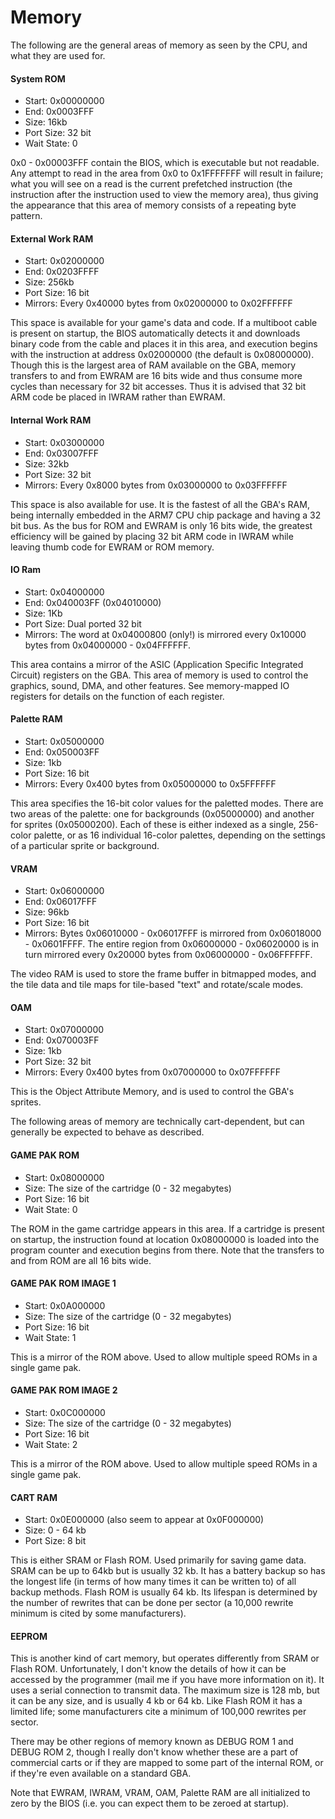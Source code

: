 # Memory

The following are the general areas of memory as seen by the CPU, and what they are used for.

#### System ROM

- Start: 0x00000000
- End:  0x0003FFF
- Size: 16kb 
- Port Size: 32 bit
- Wait State: 0

0x0 - 0x00003FFF contain the BIOS, which is executable but not readable. Any attempt to read in the area from 0x0 to 0x1FFFFFFF will result in failure; what you will see on a read is the current prefetched instruction (the instruction after the instruction used to view the memory area), thus giving the appearance that this area of memory consists of a repeating byte pattern.


#### External Work RAM

- Start: 0x02000000
- End:   0x0203FFFF
- Size:  256kb
- Port Size: 16 bit
- Mirrors:  Every 0x40000 bytes from 0x02000000 to 0x02FFFFFF

This space is available for your game's data and code. If a multiboot cable is present on startup, the BIOS automatically detects it and downloads binary code from the cable and places it in this area, and execution begins with the instruction at address 0x02000000 (the default is 0x08000000). Though this is the largest area of RAM available on the GBA, memory transfers to and from EWRAM are 16 bits wide and thus consume more cycles than necessary for 32 bit accesses. Thus it is advised that 32 bit ARM code be placed in IWRAM rather than EWRAM.


#### Internal Work RAM

- Start: 0x03000000
- End:   0x03007FFF
- Size:  32kb
- Port Size: 32 bit
- Mirrors:  Every 0x8000 bytes from 0x03000000 to 0x03FFFFFF

This space is also available for use. It is the fastest of all the GBA's RAM, being internally embedded in the ARM7 CPU chip package and having a 32 bit bus. As the bus for ROM and EWRAM is only 16 bits wide, the greatest efficiency will be gained by placing 32 bit ARM code in IWRAM while leaving thumb code for EWRAM or ROM memory.


#### IO Ram

- Start: 0x04000000
- End:   0x040003FF (0x04010000)
- Size:  1Kb
- Port Size:  Dual ported 32 bit
- Mirrors:  The word at 0x04000800 (only!) is mirrored every 0x10000 bytes
          from 0x04000000 - 0x04FFFFFF.

This area contains a mirror of the ASIC (Application Specific Integrated Circuit) registers on the GBA. This area of memory is used to control the graphics, sound, DMA, and other features. See memory-mapped IO registers for details on the function of each register.


#### Palette RAM

- Start: 0x05000000
- End:   0x050003FF
- Size:  1kb
- Port Size:  16 bit
- Mirrors: Every 0x400 bytes from 0x05000000 to 0x5FFFFFF

This area specifies the 16-bit color values for the paletted modes. There are two areas of the palette: one for backgrounds (0x05000000) and another for sprites (0x05000200). Each of these is either indexed as a single, 256-color palette, or as 16 individual 16-color palettes, depending on the settings of a particular sprite or background.


#### VRAM

- Start: 0x06000000
- End:   0x06017FFF
- Size:  96kb
- Port Size: 16 bit
- Mirrors: Bytes 0x06010000 - 0x06017FFF is mirrored from 0x06018000 - 0x0601FFFF.
         The entire region from 0x06000000 - 0x06020000 is in turn mirrored every
         0x20000 bytes from 0x06000000 - 0x06FFFFFF.

The video RAM is used to store the frame buffer in bitmapped modes, and the tile data and tile maps for tile-based "text" and rotate/scale modes.


#### OAM

- Start: 0x07000000
- End:   0x070003FF
- Size:  1kb
- Port Size: 32 bit
- Mirrors: Every 0x400 bytes from 0x07000000 to 0x07FFFFFF

This is the Object Attribute Memory, and is used to control the GBA's sprites.


The following areas of memory are technically cart-dependent, but can generally be expected to behave as described.


#### GAME PAK ROM

- Start: 0x08000000
- Size:  The size of the cartridge (0 - 32 megabytes) 
- Port Size: 16 bit
- Wait State: 0

The ROM in the game cartridge appears in this area. If a cartridge is present on startup, the instruction found at location 0x08000000 is loaded into the program counter and execution begins from there. Note that the transfers to and from ROM are all 16 bits wide.


#### GAME PAK ROM IMAGE 1

- Start: 0x0A000000
- Size:  The size of the cartridge (0 - 32 megabytes)
- Port Size:  16 bit
- Wait State: 1

This is a mirror of the ROM above. Used to allow multiple speed ROMs in a single game pak.


#### GAME PAK ROM IMAGE 2

- Start: 0x0C000000
- Size:  The size of the cartridge (0 - 32 megabytes)
- Port Size: 16 bit
- Wait State: 2

This is a mirror of the ROM above. Used to allow multiple speed ROMs in a single game pak.


#### CART RAM

- Start: 0x0E000000 (also seem to appear at 0x0F000000)
- Size:  0 - 64 kb
- Port Size: 8 bit

This is either SRAM or Flash ROM. Used primarily for saving game data. SRAM can be up to 64kb but is usually 32 kb. It has a battery backup so has the longest life (in terms of how many times it can be written to) of all backup methods. Flash ROM is usually 64 kb. Its lifespan is determined by the number of rewrites that can be done per sector (a 10,000 rewrite minimum is cited by some manufacturers).


#### EEPROM

This is another kind of cart memory, but operates differently from SRAM or Flash ROM. Unfortunately, I don't know the details of how it can be accessed by the programmer (mail me if you have more information on it). It uses a serial connection to transmit data. The maximum size is 128 mb, but it can be any size, and is usually 4 kb or 64 kb. Like Flash ROM it has a limited life; some manufacturers cite a minimum of 100,000 rewrites per sector.

There may be other regions of memory known as DEBUG ROM 1 and DEBUG ROM 2, though I really don't know whether these are a part of commercial carts or if they are mapped to some part of the internal ROM, or if they're even available on a standard GBA.

Note that EWRAM, IWRAM, VRAM, OAM, Palette RAM are all initialized to zero by the BIOS (i.e. you can expect them to be zeroed at startup). 
